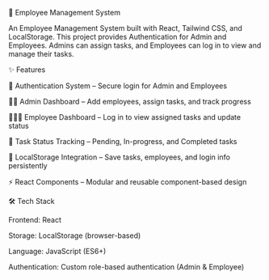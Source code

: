 🚀 Employee Management System

An Employee Management System built with React, Tailwind CSS, and LocalStorage.
This project provides Authentication for Admin and Employees.
Admins can assign tasks, and Employees can log in to view and manage their tasks.

✨ Features

🔐 Authentication System – Secure login for Admin and Employees

👨‍💼 Admin Dashboard – Add employees, assign tasks, and track progress

🧑‍🤝‍🧑 Employee Dashboard – Log in to view assigned tasks and update status

📌 Task Status Tracking – Pending, In-progress, and Completed tasks

💾 LocalStorage Integration – Save tasks, employees, and login info persistently

⚡ React Components – Modular and reusable component-based design

🛠️ Tech Stack

Frontend: React

Storage: LocalStorage (browser-based)

Language: JavaScript (ES6+)

Authentication: Custom role-based authentication (Admin & Employee)
